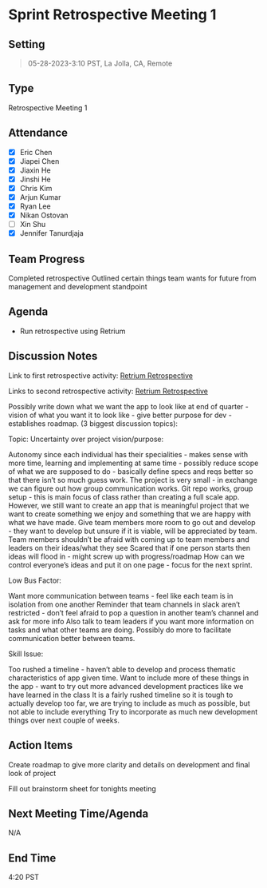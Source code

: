 # Sprint Retrospective Meeting 1
## Setting
> 05-28-2023-3:10 PST, La Jolla, CA, Remote

## Type
Retrospective Meeting 1

## Attendance
- [x] Eric Chen
- [x] Jiapei Chen
- [x] Jiaxin He
- [x] Jinshi He
- [x] Chris Kim
- [x] Arjun Kumar
- [x] Ryan Lee
- [x] Nikan Ostovan
- [ ] Xin Shu
- [x] Jennifer Tanurdjaja

## Team Progress
Completed retrospective
Outlined certain things team wants for future from management and development standpoint
## Agenda
- Run retrospective using Retrium

## Discussion Notes
Link to first retrospective activity: [Retrium Retrospective](https://app.retrium.com/team-room/e605b3cb-ecf6-4891-bf2d-2d34826ce687/history/69f2c14a-55ff-436d-b227-7b2cb8d91ed8)

Links to second retrospective activity: [Retrium Retrospective](https://app.retrium.com/team-room/e605b3cb-ecf6-4891-bf2d-2d34826ce687/history/e121f053-ab67-4f0d-b087-6d1cb724ca74)

Possibly write down what we want the app to look like at end of quarter - vision of what you want it to look like - give better purpose for dev - establishes roadmap. 
(3 biggest discussion topics):

Topic: Uncertainty over project vision/purpose:

Autonomy since each individual has their specialities - makes sense with more time, learning and implementing at same time - possibly reduce scope of what we are supposed to do - basically define specs and reqs better so that there isn’t so much guess work. 
The project is very small - in exchange we can figure out how group communication works. Git repo works, group setup - this is main focus of class rather than creating a full scale app. 
However, we still want to create an app that is meaningful project that we want to create something we enjoy and something that we are happy with what we have made. 
Give team members more room to go out and develop - they want to develop but unsure if it is viable, will be appreciated by team. 
Team members shouldn’t be afraid with coming up to team members and leaders on their ideas/what they see
Scared that if one person starts then ideas will flood in - might screw up with progress/roadmap
How can we control everyone’s ideas and put it on one page - focus for the next sprint.


Low Bus Factor:

Want more communication between teams - feel like each team is in isolation from one another
Reminder that team channels in slack aren’t restricted - don’t feel afraid to pop a question in another team’s channel and ask for more info 
Also talk to team leaders if you want more information on tasks and what other teams are doing. 
Possibly do more to facilitate communication better between teams. 

Skill Issue:

Too rushed a timeline - haven’t able to develop and process thematic characteristics of app given time. Want to include more of these things in the app - want to try out more advanced development practices like we have learned in the class
It is a fairly rushed timeline so it is tough to actually develop too far, we are trying to include as much as possible, but not able to include everything
Try to incorporate as much new development things over next couple of weeks. 

## Action Items
Create roadmap to give more clarity and details on development and final look of project

Fill out brainstorm sheet for tonights meeting

## Next Meeting Time/Agenda
N/A
## End Time
4:20 PST


